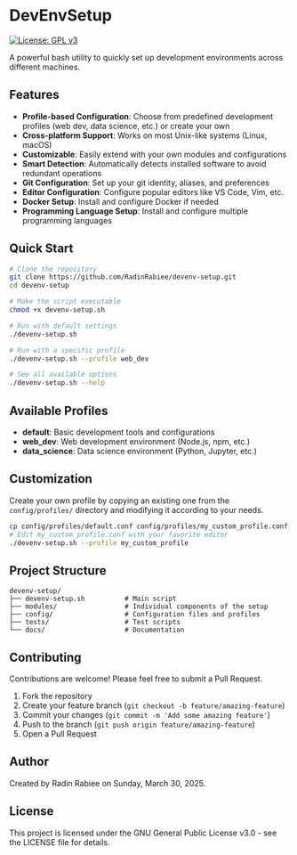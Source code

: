 # DevEnvSetup

[![License: GPL v3](https://img.shields.io/badge/License-GPLv3-blue.svg)](https://www.gnu.org/licenses/gpl-3.0)

A powerful bash utility to quickly set up development environments across different machines.

## Features

- **Profile-based Configuration**: Choose from predefined development profiles (web dev, data science, etc.) or create your own
- **Cross-platform Support**: Works on most Unix-like systems (Linux, macOS)
- **Customizable**: Easily extend with your own modules and configurations
- **Smart Detection**: Automatically detects installed software to avoid redundant operations
- **Git Configuration**: Set up your git identity, aliases, and preferences
- **Editor Configuration**: Configure popular editors like VS Code, Vim, etc.
- **Docker Setup**: Install and configure Docker if needed
- **Programming Language Setup**: Install and configure multiple programming languages

## Quick Start

```bash
# Clone the repository
git clone https://github.com/RadinRabiee/devenv-setup.git
cd devenv-setup

# Make the script executable
chmod +x devenv-setup.sh

# Run with default settings
./devenv-setup.sh

# Run with a specific profile
./devenv-setup.sh --profile web_dev

# See all available options
./devenv-setup.sh --help
```

## Available Profiles

- **default**: Basic development tools and configurations
- **web_dev**: Web development environment (Node.js, npm, etc.)
- **data_science**: Data science environment (Python, Jupyter, etc.)

## Customization

Create your own profile by copying an existing one from the `config/profiles/` directory and modifying it according to your needs.

```bash
cp config/profiles/default.conf config/profiles/my_custom_profile.conf
# Edit my_custom_profile.conf with your favorite editor
./devenv-setup.sh --profile my_custom_profile
```

## Project Structure

```
devenv-setup/
├── devenv-setup.sh          # Main script
├── modules/                 # Individual components of the setup
├── config/                  # Configuration files and profiles
├── tests/                   # Test scripts
└── docs/                    # Documentation
```

## Contributing

Contributions are welcome! Please feel free to submit a Pull Request.

1. Fork the repository
2. Create your feature branch (`git checkout -b feature/amazing-feature`)
3. Commit your changes (`git commit -m 'Add some amazing feature'`)
4. Push to the branch (`git push origin feature/amazing-feature`)
5. Open a Pull Request

## Author

Created by Radin Rabiee on Sunday, March 30, 2025.

## License

This project is licensed under the GNU General Public License v3.0 - see the LICENSE file for details.
